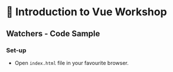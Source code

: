 # 💪 Introduction to Vue Workshop

## Watchers - Code Sample

### Set-up

- Open `index.html` file in your favourite browser.
